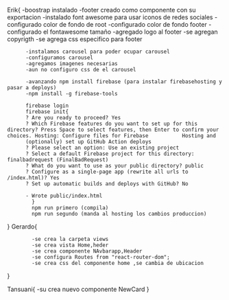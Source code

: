 Erik{
-boostrap instalado
-footer creado como componente con su exportacion
-instalado font awesome para usar iconos de redes sociales
-configurado color de fondo de root
-configurado color de fondo footer
-configurado el fontawesome tamaño
-agregado logo al footer
-se agregan copyrigth
-se agrega css especifico para footer

          -instalamos carousel para poder ocupar carousel
          -configuramos carousel
          -agregamos imagenes necesarias
          -aun no configuro css de el carousel

          -avanzando npm install firebase (para instalar firebasehosting y pasar a deploys)
          -npm install -g firebase-tools

          firebase login
          firebase init{
          ? Are you ready to proceed? Yes
          ? Which Firebase features do you want to set up for this directory? Press Space to select features, then Enter to confirm your choices. Hosting: Configure files for Firebase           Hosting and
          (optionally) set up GitHub Action deploys
          ? Please select an option: Use an existing project
          ? Select a default Firebase project for this directory: finalbadrequest (FinalBadRequest)
          ? What do you want to use as your public directory? public
          ? Configure as a single-page app (rewrite all urls to /index.html)? Yes
          ? Set up automatic builds and deploys with GitHub? No

          - Wrote public/index.html
            }
            npm run primero (compila)
            npm run segundo (manda al hosting los cambios produccion)

}
Gerardo{

            -se crea la carpeta views
            -se crea vista Home,heder
            -se crea componente NAvbarapp,Header
            -se configura Routes from "react-router-dom";
            -se crea css del componente home ,se cambia de ubicacion

}

Tansuani{
  -su crea nuevo componente NewCard
}
